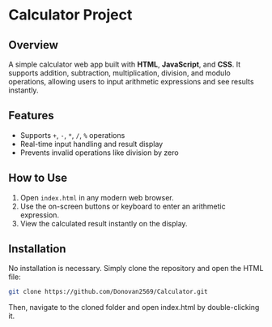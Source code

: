 # Calculator Project

## Overview
A simple calculator web app built with **HTML**, **JavaScript**, and **CSS**. It supports addition, subtraction, multiplication, division, and modulo operations, allowing users to input arithmetic expressions and see results instantly.

## Features
- Supports `+`, `-`, `*`, `/`, `%` operations
- Real-time input handling and result display
- Prevents invalid operations like division by zero

## How to Use
1. Open `index.html` in any modern web browser.
2. Use the on-screen buttons or keyboard to enter an arithmetic expression.
3. View the calculated result instantly on the display.

## Installation
No installation is necessary. Simply clone the repository and open the HTML file:

```bash
git clone https://github.com/Donovan2569/Calculator.git
```
Then, navigate to the cloned folder and open index.html by double-clicking it.